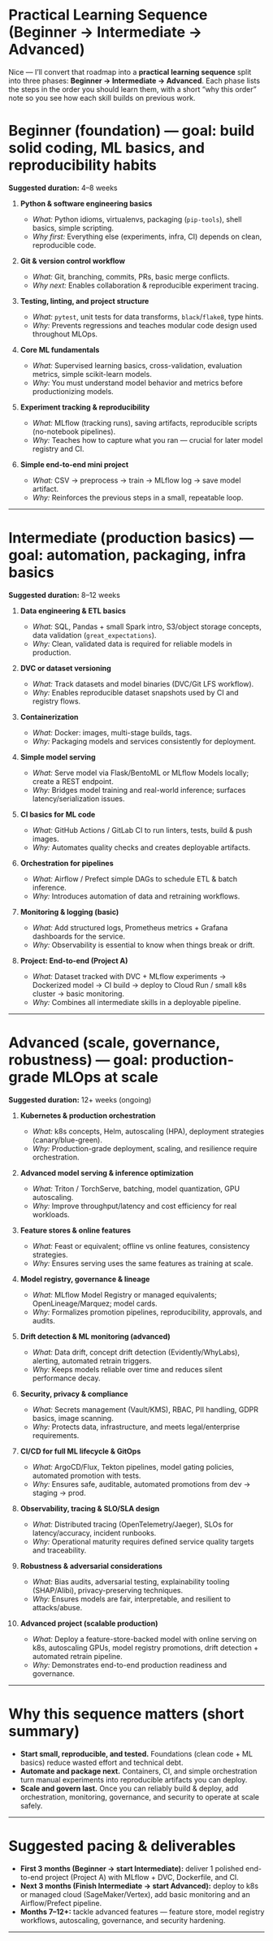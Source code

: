 # Practical Learning Sequence (Beginner → Intermediate → Advanced)

Nice — I’ll convert that roadmap into a **practical learning sequence** split into three phases: **Beginner → Intermediate → Advanced**. Each phase lists the steps in the order you should learn them, with a short “why this order” note so you see how each skill builds on previous work.

# Beginner (foundation) — goal: build solid coding, ML basics, and reproducibility habits  
**Suggested duration:** 4–8 weeks

1. **Python & software engineering basics**
   - *What:* Python idioms, virtualenvs, packaging (`pip-tools`), shell basics, simple scripting.
   - *Why first:* Everything else (experiments, infra, CI) depends on clean, reproducible code.

2. **Git & version control workflow**
   - *What:* Git, branching, commits, PRs, basic merge conflicts.
   - *Why next:* Enables collaboration & reproducible experiment tracing.

3. **Testing, linting, and project structure**
   - *What:* `pytest`, unit tests for data transforms, `black`/`flake8`, type hints.
   - *Why:* Prevents regressions and teaches modular code design used throughout MLOps.

4. **Core ML fundamentals**
   - *What:* Supervised learning basics, cross-validation, evaluation metrics, simple scikit-learn models.
   - *Why:* You must understand model behavior and metrics before productionizing models.

5. **Experiment tracking & reproducibility**
   - *What:* MLflow (tracking runs), saving artifacts, reproducible scripts (no-notebook pipelines).
   - *Why:* Teaches how to capture what you ran — crucial for later model registry and CI.

6. **Simple end-to-end mini project**
   - *What:* CSV → preprocess → train → MLflow log → save model artifact.
   - *Why:* Reinforces the previous steps in a small, repeatable loop.

---

# Intermediate (production basics) — goal: automation, packaging, infra basics  
**Suggested duration:** 8–12 weeks

1. **Data engineering & ETL basics**
   - *What:* SQL, Pandas + small Spark intro, S3/object storage concepts, data validation (`great_expectations`).
   - *Why:* Clean, validated data is required for reliable models in production.

2. **DVC or dataset versioning**
   - *What:* Track datasets and model binaries (DVC/Git LFS workflow).
   - *Why:* Enables reproducible dataset snapshots used by CI and registry flows.

3. **Containerization**
   - *What:* Docker: images, multi-stage builds, tags.
   - *Why:* Packaging models and services consistently for deployment.

4. **Simple model serving**
   - *What:* Serve model via Flask/BentoML or MLflow Models locally; create a REST endpoint.
   - *Why:* Bridges model training and real-world inference; surfaces latency/serialization issues.

5. **CI basics for ML code**
   - *What:* GitHub Actions / GitLab CI to run linters, tests, build & push images.
   - *Why:* Automates quality checks and creates deployable artifacts.

6. **Orchestration for pipelines**
   - *What:* Airflow / Prefect simple DAGs to schedule ETL & batch inference.
   - *Why:* Introduces automation of data and retraining workflows.

7. **Monitoring & logging (basic)**
   - *What:* Add structured logs, Prometheus metrics + Grafana dashboards for the service.
   - *Why:* Observability is essential to know when things break or drift.

8. **Project: End-to-end (Project A)**
   - *What:* Dataset tracked with DVC + MLflow experiments → Dockerized model → CI build → deploy to Cloud Run / small k8s cluster → basic monitoring.
   - *Why:* Combines all intermediate skills in a deployable pipeline.

---

# Advanced (scale, governance, robustness) — goal: production-grade MLOps at scale  
**Suggested duration:** 12+ weeks (ongoing)

1. **Kubernetes & production orchestration**
   - *What:* k8s concepts, Helm, autoscaling (HPA), deployment strategies (canary/blue-green).
   - *Why:* Production-grade deployment, scaling, and resilience require orchestration.

2. **Advanced model serving & inference optimization**
   - *What:* Triton / TorchServe, batching, model quantization, GPU autoscaling.
   - *Why:* Improve throughput/latency and cost efficiency for real workloads.

3. **Feature stores & online features**
   - *What:* Feast or equivalent; offline vs online features, consistency strategies.
   - *Why:* Ensures serving uses the same features as training at scale.

4. **Model registry, governance & lineage**
   - *What:* MLflow Model Registry or managed equivalents; OpenLineage/Marquez; model cards.
   - *Why:* Formalizes promotion pipelines, reproducibility, approvals, and audits.

5. **Drift detection & ML monitoring (advanced)**
   - *What:* Data drift, concept drift detection (Evidently/WhyLabs), alerting, automated retrain triggers.
   - *Why:* Keeps models reliable over time and reduces silent performance decay.

6. **Security, privacy & compliance**
   - *What:* Secrets management (Vault/KMS), RBAC, PII handling, GDPR basics, image scanning.
   - *Why:* Protects data, infrastructure, and meets legal/enterprise requirements.

7. **CI/CD for full ML lifecycle & GitOps**
   - *What:* ArgoCD/Flux, Tekton pipelines, model gating policies, automated promotion with tests.
   - *Why:* Ensures safe, auditable, automated promotions from dev → staging → prod.

8. **Observability, tracing & SLO/SLA design**
   - *What:* Distributed tracing (OpenTelemetry/Jaeger), SLOs for latency/accuracy, incident runbooks.
   - *Why:* Operational maturity requires defined service quality targets and traceability.

9. **Robustness & adversarial considerations**
   - *What:* Bias audits, adversarial testing, explainability tooling (SHAP/Alibi), privacy-preserving techniques.
   - *Why:* Ensures models are fair, interpretable, and resilient to attacks/abuse.

10. **Advanced project (scalable production)**
    - *What:* Deploy a feature-store-backed model with online serving on k8s, autoscaling GPUs, model registry promotions, drift detection + automated retrain pipeline.
    - *Why:* Demonstrates end-to-end production readiness and governance.

---

# Why this sequence matters (short summary)
- **Start small, reproducible, and tested.** Foundations (clean code + ML basics) reduce wasted effort and technical debt.
- **Automate and package next.** Containers, CI, and simple orchestration turn manual experiments into reproducible artifacts you can deploy.
- **Scale and govern last.** Once you can reliably build & deploy, add orchestration, monitoring, governance, and security to operate at scale safely.

---

# Suggested pacing & deliverables
- **First 3 months (Beginner → start Intermediate):** deliver 1 polished end-to-end project (Project A) with MLflow + DVC, Dockerfile, and CI.
- **Next 3 months (Finish Intermediate → start Advanced):** deploy to k8s or managed cloud (SageMaker/Vertex), add basic monitoring and an Airflow/Prefect pipeline.
- **Months 7–12+:** tackle advanced features — feature store, model registry workflows, autoscaling, governance, and security hardening.

---